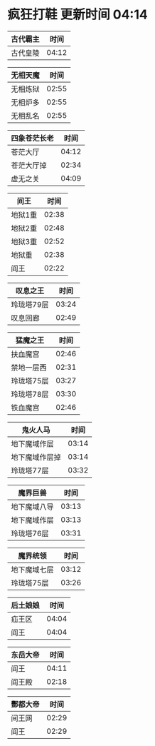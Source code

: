 # 疯狂打鞋 更新时间 04:14

| 古代霸主   | 时间    |
|--------|-------|
| 古代皇陵 | 04:12 |

| 无相天魔   | 时间    |
|--------|-------|
| 无相炼狱 | 02:55 |
| 无相炉多 | 02:55 |
| 无相乱名 | 02:55 |

| 四象苍茫长老   | 时间    |
|--------|-------|
| 苍茫大厅 | 04:12 |
| 苍茫大厅掉 | 02:34 |
| 虚无之关 | 04:09 |

| 间王   | 时间    |
|--------|-------|
| 地狱1重 | 02:38 |
| 地狱2重 | 02:48 |
| 地狱3重 | 02:52 |
| 地狱重 | 02:38 |
| 阎王 | 02:22 |

| 叹息之王   | 时间    |
|--------|-------|
| 玲珑塔79层 | 03:24 |
| 叹息回廊 | 02:49 |

| 猛魔之王   | 时间    |
|--------|-------|
| 扶血魔宫 | 02:46 |
| 禁地一层西 | 02:31 |
| 玲珑塔75层 | 03:27 |
| 玲珑塔78层 | 03:30 |
| 铁血魔宫 | 02:46 |

| 鬼火人马   | 时间    |
|--------|-------|
| 地下魔域作层 | 03:14 |
| 地下魔域作层掉 | 03:14 |
| 玲珑塔77层 | 03:32 |

| 魔界巨兽   | 时间    |
|--------|-------|
| 地下魔域八导 | 03:13 |
| 地下魔域作层 | 03:13 |
| 玲珑塔76层 | 03:31 |

| 魔界统领   | 时间    |
|--------|-------|
| 地下魔域七层 | 03:12 |
| 玲珑塔75层 | 03:26 |

| 后土娘娘   | 时间    |
|--------|-------|
| 疝王区 | 04:04 |
| 阎王 | 04:04 |

| 东岳大帝   | 时间    |
|--------|-------|
| 阎王 | 04:11 |
| 阎王殿 | 02:18 |

| 酆都大帝   | 时间    |
|--------|-------|
| 间王网 | 02:29 |
| 阎王 | 02:29 |